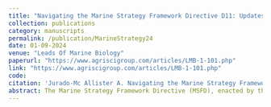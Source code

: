 ```yaml
---
title: "Navigating the Marine Strategy Framework Directive D11: Updates on Threshold Values and Future Perspectives"
collection: publications
category: manuscripts
permalink: /publication/MarineStrategy24
date: 01-09-2024
venue: "Leads Of Marine Biology"
paperurl: "https://www.agriscigroup.com/articles/LMB-1-101.php"
link: "https://www.agriscigroup.com/articles/LMB-1-101.php"
code: 
citation: 'Jurado-Mc Allister A. Navigating the Marine Strategy Framework Directive D11: Updates on Threshold Values and Future Perspectives. Lead Mar Biol. 2024; 1(1): 001-005'   
abstract: The Marine Strategy Framework Directive (MSFD), enacted by the European Union in 2008, seeks to achieve a Good Environmental Status (GES) for European seas through 11 qualitative descriptors. This paper specifically examines Descriptor 11 (D11), which focuses on the impact of anthropogenic noise on marine ecosystems. Despite significant advancements and extensive work done by expert groups and researchers to establish methodologies for assessing this issue, critical gaps remain, such as the effects of anthropogenic noise on many marine species, including cetaceans. As the second MSFD cycle concludes, this paper emphasizes the need for further research on other forms of energy, such as electromagnetic fields, and advocates for standardized approaches, including a unified Level of Onset of Adverse Biological Effects (LOBE) for species and habitat.
---
```

